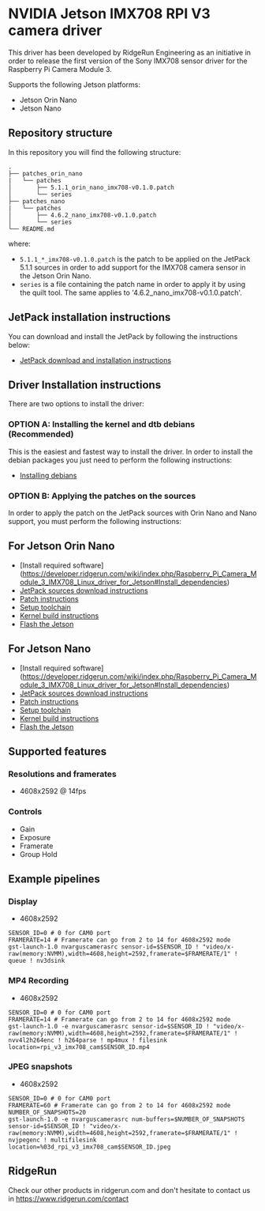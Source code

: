 # NVIDIA Jetson IMX708 RPI V3 camera driver
This driver has been developed by RidgeRun Engineering as an initiative in order to release the first version of the Sony IMX708 sensor driver for the Raspberry Pi Camera Module 3.

Supports the following Jetson platforms:
* Jetson Orin Nano
* Jetson Nano

## Repository structure

In this repository you will find the following structure:
```
.
├── patches_orin_nano
|   └── patches
│       ├── 5.1.1_orin_nano_imx708-v0.1.0.patch
│       └── series
├── patches_nano
|   └── patches
│       ├── 4.6.2_nano_imx708-v0.1.0.patch
│       └── series
└── README.md
```
where:

* `5.1.1_*_imx708-v0.1.0.patch` is the patch to be applied on the JetPack 5.1.1 sources in order to add support for the IMX708 camera sensor in the Jetson Orin Nano.
* `series` is a file containing the patch name in order to apply it by using the quilt tool. The same applies to '4.6.2_nano_imx708-v0.1.0.patch'.

## JetPack installation instructions

You can download and install the JetPack by following the instructions below:

* [JetPack download and installation instructions](https://developer.ridgerun.com/wiki/index.php/Raspberry_Pi_Camera_Module_3_IMX708_Linux_driver_for_Jetson#Download_JetPack)

## Driver Installation instructions

There are two options to install the driver:

### OPTION A: Installing the kernel and dtb debians (Recommended)

This is the easiest and fastest way to install the driver. In order to install the debian packages you just need to perform the following instructions:

* [Installing debians](https://developer.ridgerun.com/wiki/index.php/Raspberry_Pi_Camera_Module_3_IMX708_Linux_driver_for_Jetson#Installing_the_Driver_-_Option_A:_Debian_Packages_.28Recommended.29)

### OPTION B: Applying the patches on the sources

In order to apply the patch on the JetPack sources with Orin Nano and Nano support, you must perform the following instructions:
## For Jetson Orin Nano ##
* [Install required software] (https://developer.ridgerun.com/wiki/index.php/Raspberry_Pi_Camera_Module_3_IMX708_Linux_driver_for_Jetson#Install_dependencies)
* [JetPack sources download instructions](https://developer.ridgerun.com/wiki/index.php/Raspberry_Pi_Camera_Module_3_IMX708_Linux_driver_for_Jetson#Get_the_source_code_from_NVIDIA_oficial_repository)
* [Patch instructions](https://developer.ridgerun.com/wiki/index.php/Raspberry_Pi_Camera_Module_3_IMX708_Linux_driver_for_Jetson#Get_the_driver_patches)
* [Setup toolchain](https://developer.ridgerun.com/wiki/index.php/Raspberry_Pi_Camera_Module_3_IMX708_Linux_driver_for_Jetson#Set_up_the_toolchain)
* [Kernel build instructions](https://developer.ridgerun.com/wiki/index.php/Raspberry_Pi_Camera_Module_3_IMX708_Linux_driver_for_Jetson#Build)
* [Flash the Jetson](https://developer.ridgerun.com/wiki/index.php/Raspberry_Pi_Camera_Module_3_IMX708_Linux_driver_for_Jetson#Installation_options)
## For Jetson Nano ##
* [Install required software] (https://developer.ridgerun.com/wiki/index.php/Raspberry_Pi_Camera_Module_3_IMX708_Linux_driver_for_Jetson#Install_dependencies)
* [JetPack sources download instructions](https://developer.ridgerun.com/wiki/index.php/Raspberry_Pi_Camera_Module_3_IMX708_Linux_driver_for_Jetson#Get_the_source_code_from_NVIDIA_oficial_repository)
* [Patch instructions](https://developer.ridgerun.com/wiki/index.php/Raspberry_Pi_Camera_Module_3_IMX708_Linux_driver_for_Jetson#Get_the_driver_patches_2)
* [Setup toolchain](https://developer.ridgerun.com/wiki/index.php/Raspberry_Pi_Camera_Module_3_IMX708_Linux_driver_for_Jetson#Set_up_the_toolchain_2)
* [Kernel build instructions](https://developer.ridgerun.com/wiki/index.php/Raspberry_Pi_Camera_Module_3_IMX708_Linux_driver_for_Jetson#Build_2)
* [Flash the Jetson](https://developer.ridgerun.com/wiki/index.php/Raspberry_Pi_Camera_Module_3_IMX708_Linux_driver_for_Jetson#Installation_options_2)

## Supported features

### Resolutions and framerates

* 4608x2592 @ 14fps

### Controls

* Gain
* Exposure
* Framerate
* Group Hold

## Example pipelines

### Display

* 4608x2592

```
SENSOR_ID=0 # 0 for CAM0 port
FRAMERATE=14 # Framerate can go from 2 to 14 for 4608x2592 mode
gst-launch-1.0 nvarguscamerasrc sensor-id=$SENSOR_ID ! "video/x-raw(memory:NVMM),width=4608,height=2592,framerate=$FRAMERATE/1" ! queue ! nv3dsink
```


### MP4 Recording

* 4608x2592

```
SENSOR_ID=0 # 0 for CAM0 port
FRAMERATE=14 # Framerate can go from 2 to 14 for 4608x2592 mode
gst-launch-1.0 -e nvarguscamerasrc sensor-id=$SENSOR_ID ! "video/x-raw(memory:NVMM),width=4608,height=2592,framerate=$FRAMERATE/1" ! nvv4l2h264enc ! h264parse ! mp4mux ! filesink location=rpi_v3_imx708_cam$SENSOR_ID.mp4
```

### JPEG snapshots

* 4608x2592

```
SENSOR_ID=0 # 0 for CAM0 port
FRAMERATE=60 # Framerate can go from 2 to 14 for 4608x2592 mode
NUMBER_OF_SNAPSHOTS=20
gst-launch-1.0 -e nvarguscamerasrc num-buffers=$NUMBER_OF_SNAPSHOTS sensor-id=$SENSOR_ID ! "video/x-raw(memory:NVMM),width=4608,height=2592,framerate=$FRAMERATE/1" ! nvjpegenc ! multifilesink location=%03d_rpi_v3_imx708_cam$SENSOR_ID.jpeg
```


## RidgeRun

Check our other products in ridgerun.com and don't hesitate to contact us in https://www.ridgerun.com/contact




